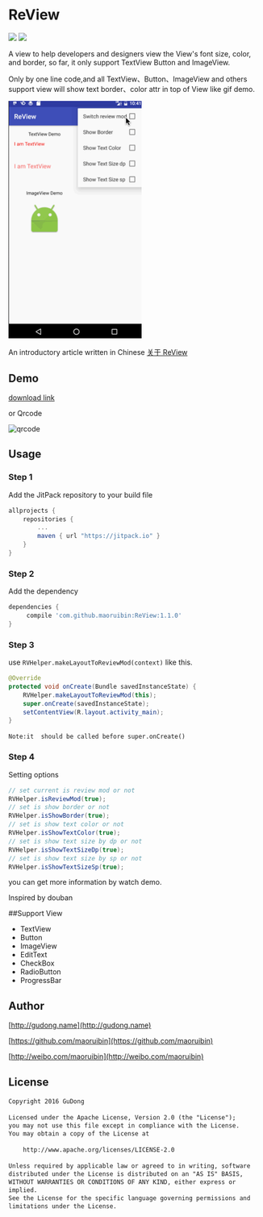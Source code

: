 # ReView
[![](https://jitpack.io/v/maoruibin/ReView.svg)](https://jitpack.io/#maoruibin/ReView)
[![](https://img.shields.io/hexpm/l/plug.svg)](https://github.com/maoruibin/ReView/blob/master/LICENSE.txt)

A view to help developers and designers view the View's font size, color, and border, so far, it only support TextView Button and ImageView.

Only by one line code,and all TextView、Button、ImageView and others support view will show text border、color attr in top of View like gif demo.

<img src="files/review.gif" width="264">

An introductory article written in Chinese [关于 ReView](http://gudong.name/2016/11/07/about-review.html)

## Demo 

[download link](files/app-debug.apk)

or Qrcode

![qrcode](http://7xr9gx.com1.z0.glb.clouddn.com/fir-review.png)

## Usage
### Step 1
Add the JitPack repository to your build file
```groovy
allprojects {
	repositories {
		...
		maven { url "https://jitpack.io" }
	}
}
```

### Step 2
Add the dependency
```groovy
dependencies {
	 compile 'com.github.maoruibin:ReView:1.1.0'
}
```

### Step 3
use  `RVHelper.makeLayoutToReviewMod(context)` like this.

```java
@Override
protected void onCreate(Bundle savedInstanceState) {
    RVHelper.makeLayoutToReviewMod(this);
    super.onCreate(savedInstanceState);
    setContentView(R.layout.activity_main);
}
```

`Note:it  should be called before super.onCreate()`

### Step 4

Setting options 
 
```java
// set current is review mod or not
RVHelper.isReviewMod(true);
// set is show border or not 
RVHelper.isShowBorder(true);
// set is show text color or not
RVHelper.isShowTextColor(true);
// set is show text size by dp or not
RVHelper.isShowTextSizeDp(true);
// set is show text size by sp or not
RVHelper.isShowTextSizeSp(true);
```
you can get more information by watch demo.  


Inspired by douban 

##Support View

* TextView 
* Button 
* ImageView 
* EditText 
* CheckBox 
* RadioButton 
* ProgressBar


## Author
[http://gudong.name](http://gudong.name)

[https://github.com/maoruibin](https://github.com/maoruibin)


[http://weibo.com/maoruibin](http://weibo.com/maoruibin)


## License

    Copyright 2016 GuDong
    
    Licensed under the Apache License, Version 2.0 (the "License");
    you may not use this file except in compliance with the License.
    You may obtain a copy of the License at
    
        http://www.apache.org/licenses/LICENSE-2.0
    
    Unless required by applicable law or agreed to in writing, software
    distributed under the License is distributed on an "AS IS" BASIS,
    WITHOUT WARRANTIES OR CONDITIONS OF ANY KIND, either express or implied.
    See the License for the specific language governing permissions and
    limitations under the License.
